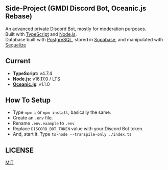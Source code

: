 ## Side-Project (GMDI Discord Bot, Oceanic.js Rebase)
An advanced private Discord Bot, mostly for moderation purposes. <br>
Built with [TypeScript](https://www.typescriptlang.org/) and [Node.js](https://nodejs.org). <br>
Database built with [PostgreSQL](https://www.postgresql.org/), stored in [Supabase](https://supabase.com), and manipulated with [Sequelize](https://sequelize.org/)

## Current
- **TypeScript:** v4.7.4
- **Node.js:** v16.17.0 / LTS
- [**Oceanic.js**](https://npmjs.com/package/oceanic.js): v1.1.0

## How To Setup
- Type `npm i` or `npm install`, basically the same.
- Create an `.env` file.
- Rename `.env.example` to `.env`
- Replace `DISCORD_BOT_TOKEN` value with your Discord Bot token.
- And, start it. Type `ts-node --transpile-only ./index.ts`

## LICENSE
[MIT](https://github.com/ray-1337/gmdi-private-bot/blob/master/LICENSE)